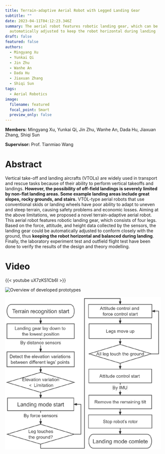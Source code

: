 ```yaml
---
title: Terrain-adaptive Aerial Robot with Legged Landing Gear
subtitle: ""
date: 2023-04-11T04:12:23.346Z
summary: The aerial robot features robotic landing gear, which can be
  automatically adjusted to keep the robot horizontal during landing
draft: false
featured: false
authors:
  - Mingyang Xu
  - Yunkai Qi
  - Jin Zhu
  - Wanhe An
  - Dada Hu
  - Jiaxuan Zhang
  - Shiqi Sun
tags:
  - Aerial Robotics
image:
  filename: featured
  focal_point: Smart
  preview_only: false
---
```

**Members:** Mingyang Xu, Yunkai Qi, Jin Zhu, Wanhe An, Dada Hu, Jiaxuan Zhang, Shiqi Sun

**Supervisor:** Prof. Tianmiao Wang

# Abstract

Vertical take-off and landing aircrafts (VTOLs) are widely used in transport and rescue tasks because of their ability to perform vertical takeoffs and landings. **However, the possibility of off-field landings is severely limited by non-flat landing areas. Some example landing areas include great slopes, rocky grounds, and stairs.** VTOL-type aerial robots that use conventional skids or landing wheels have poor ability to adapt to uneven and steep terrain, causing safety problems and economic losses. Aiming at the above limitations, we proposed a novel terrain-adaptive aerial robot. This aerial robot features robotic landing gear, which consists of four legs. Based on the force, attitude, and height data collected by the sensors, the landing gear could be automatically adjusted to conform closely with the ground, thus **keeping the robot horizontal and balanced during landing**. Finally, the laboratory experiment test and outfield flight test have been done to verify the results of the design and theory modelling.



# Video

{{< youtube uX7zKS1Cb6I >}}



![](la1.jpg "Overview of developed prototypes")

![](la2.png "Process of the terrain-adaptive landing mode")
